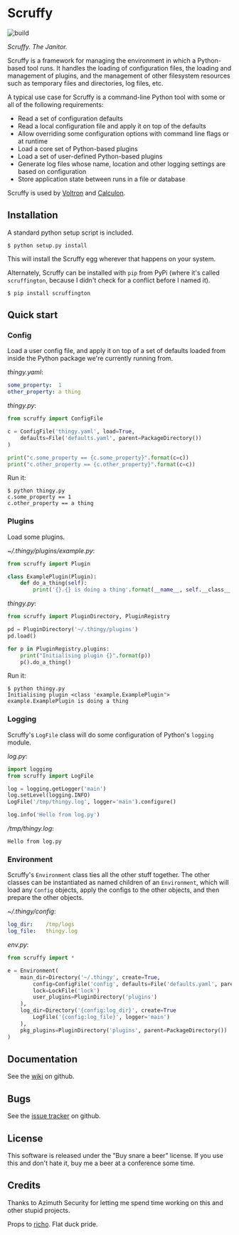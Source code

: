 Scruffy
=======

![build](https://travis-ci.org/snare/scruffy.svg?branch=master)

*Scruffy. The Janitor.*

Scruffy is a framework for managing the environment in which a Python-based tool runs. It handles the loading of configuration files, the loading and management of plugins, and the management of other filesystem resources such as temporary files and directories, log files, etc.

A typical use case for Scruffy is a command-line Python tool with some or all of the following requirements:

* Read a set of configuration defaults
* Read a local configuration file and apply it on top of the defaults
* Allow overriding some configuration options with command line flags or at runtime
* Load a core set of Python-based plugins
* Load a set of user-defined Python-based plugins
* Generate log files whose name, location and other logging settings are based on configuration
* Store application state between runs in a file or database

Scruffy is used by [Voltron](https://github.com/snare/voltron) and [Calculon](https://github.com/snare/calculon).

Installation
------------

A standard python setup script is included.

    $ python setup.py install

This will install the Scruffy egg wherever that happens on your system.

Alternately, Scruffy can be installed with `pip` from PyPi (where it's called `scruffington`, because I didn't check for a conflict before I named it).

    $ pip install scruffington

Quick start
-----------

### Config

Load a user config file, and apply it on top of a set of defaults loaded from inside the Python package we're currently running from.

*thingy.yaml*:
```yaml
some_property:  1
other_property: a thing
```

*thingy.py*:
```python
from scruffy import ConfigFile

c = ConfigFile('thingy.yaml', load=True,
    defaults=File('defaults.yaml', parent=PackageDirectory())
)

print("c.some_property == {c.some_property}".format(c=c))
print("c.other_property == {c.other_property}".format(c=c))
```

Run it:
```
$ python thingy.py
c.some_property == 1
c.other_property == a thing
```

### Plugins

Load some plugins.

*~/.thingy/plugins/example.py*:
```python
from scruffy import Plugin

class ExamplePlugin(Plugin):
    def do_a_thing(self):
        print('{}.{} is doing a thing'.format(__name__, self.__class__.__name__))
```

*thingy.py*:
```python
from scruffy import PluginDirectory, PluginRegistry

pd = PluginDirectory('~/.thingy/plugins')
pd.load()

for p in PluginRegistry.plugins:
    print("Initialising plugin {}".format(p))
    p().do_a_thing()
```

Run it:
```
$ python thingy.py
Initialising plugin <class 'example.ExamplePlugin'>
example.ExamplePlugin is doing a thing
```

### Logging

Scruffy's `LogFile` class will do some configuration of Python's `logging` module.

*log.py*:
```python
import logging
from scruffy import LogFile

log = logging.getLogger('main')
log.setLevel(logging.INFO)
LogFile('/tmp/thingy.log', logger='main').configure()

log.info('Hello from log.py')
```

*/tmp/thingy.log*:
```
Hello from log.py
```

### Environment

Scruffy's `Environment` class ties all the other stuff together. The other classes can be instantiated as named children of an `Environment`, which will load any `Config` objects, apply the configs to the other objects, and then prepare the other objects.

*~/.thingy/config*:
```yaml
log_dir:    /tmp/logs
log_file:   thingy.log
```

*env.py*:
```python
from scruffy import *

e = Environment(
    main_dir=Directory('~/.thingy', create=True,
        config=ConfigFile('config', defaults=File('defaults.yaml', parent=PackageDirectory())),
        lock=LockFile('lock')
        user_plugins=PluginDirectory('plugins')
    ),
    log_dir=Directory('{config:log_dir}', create=True
        LogFile('{config:log_file}', logger='main')
    ),
    pkg_plugins=PluginDirectory('plugins', parent=PackageDirectory())
)
```

Documentation
-------------

See the [wiki](https://github.com/snare/scruffy/wiki) on github.

## Bugs

See the [issue tracker](https://github.com/snare/voltron/issues) on github.

License
-------

This software is released under the "Buy snare a beer" license. If you use this and don't hate it, buy me a beer at a conference some time.

Credits
-------

Thanks to Azimuth Security for letting me spend time working on this and other stupid projects.

Props to [richo](http://github.com/richo). Flat duck pride.